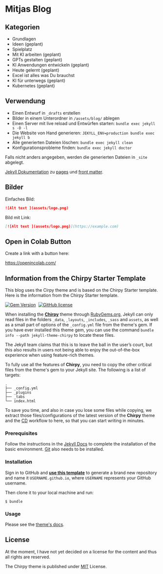 # Mitjas Blog

## Kategorien

- Grundlagen
- Ideen (geplant)
- Spielplatz
- Mit KI arbeiten (geplant)
- GPTs gestalten (geplant)
- KI Anwendungen entwickeln (geplant)
- Heute gelernt (geplant)
- Excel ist alles was Du brauchst
- KI für unterwegs (geplant)
- Kubernetes (geplant)

## Verwendung

- Einen Entwurf in `_drafts` erstellen
- Bilder in einem Unterordner in `/assets/blog/` ablegen
- Einen Server mit live reload und Entwürfen starten: `bundle exec jekyll s -D -l`
- Die Website von Hand generieren: `JEKYLL_ENV=production bundle exec jekyll b`
- Alle generierten Dateien löschen: `bundle exec jekyll clean`
- Konfigurationsprobleme finden: `bundle exec jekyll doctor`

Falls nicht anders angegeben, werden die generierten Dateien in `_site` abgelegt.

[Jekyll Dokumentation](https://jekyllrb.com) zu [pages](https://jekyllrb.com/docs/pages/) und [front matter](https://jekyllrb.com/docs/front-matter/).

## Bilder

Einfaches Bild:

```markdown
![Alt text ](assets/logo.png)
```

Bild mit Link:

```markdown
[![Alt text ](assets/logo.png)](https://example.com)
```

## Open in Colab Button

Create a link with a button here:

https://openincolab.com/

## Information from the Chirpy Starter Template

This blog uses the Cirpy theme and is based on the Chirpy Starter template. Here is the information from the Chirpy Starter template.

[![Gem Version](https://img.shields.io/gem/v/jekyll-theme-chirpy)][gem]&nbsp;
[![GitHub license](https://img.shields.io/github/license/cotes2020/chirpy-starter.svg?color=blue)][mit]

When installing the [**Chirpy**][chirpy] theme through [RubyGems.org][gem], Jekyll can only read files in the folders
`_data`, `_layouts`, `_includes`, `_sass` and `assets`, as well as a small part of options of the `_config.yml` file
from the theme's gem. If you have ever installed this theme gem, you can use the command
`bundle info --path jekyll-theme-chirpy` to locate these files.

The Jekyll team claims that this is to leave the ball in the user’s court, but this also results in users not being
able to enjoy the out-of-the-box experience when using feature-rich themes.

To fully use all the features of **Chirpy**, you need to copy the other critical files from the theme's gem to your
Jekyll site. The following is a list of targets:

```shell
.
├── _config.yml
├── _plugins
├── _tabs
└── index.html
```

To save you time, and also in case you lose some files while copying, we extract those files/configurations of the
latest version of the **Chirpy** theme and the [CD][CD] workflow to here, so that you can start writing in minutes.

### Prerequisites

Follow the instructions in the [Jekyll Docs](https://jekyllrb.com/docs/installation/) to complete the installation of
the basic environment. [Git](https://git-scm.com/) also needs to be installed.

### Installation

Sign in to GitHub and [**use this template**][use-template] to generate a brand new repository and name it
`USERNAME.github.io`, where `USERNAME` represents your GitHub username.

Then clone it to your local machine and run:

```console
$ bundle
```

### Usage

Please see the [theme's docs](https://github.com/cotes2020/jekyll-theme-chirpy#documentation).

## License

At the moment, I have not yet decided on a license for the content and thus all rights are reserved.

The Chirpy theme is published under [MIT][mit] License.

[gem]: https://rubygems.org/gems/jekyll-theme-chirpy
[chirpy]: https://github.com/cotes2020/jekyll-theme-chirpy/
[use-template]: https://github.com/cotes2020/chirpy-starter/generate
[CD]: https://en.wikipedia.org/wiki/Continuous_deployment
[mit]: https://github.com/cotes2020/chirpy-starter/blob/master/LICENSE
